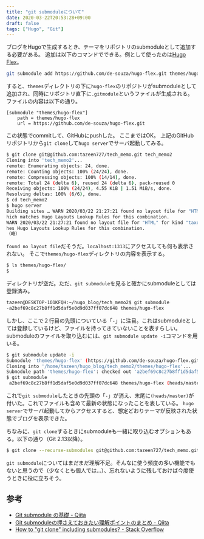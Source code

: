 ```yaml
---
title: "git submoduleについて"
date: 2020-03-22T20:53:28+09:00
draft: false
tags: ["Hugo", "Git"]
---
```


ブログをHugoで生成するとき、テーマをリポジトリのsubmoduleとして追加する必要がある。
追加は以下のコマンドでできる。例として使ったのは[Hugo Flex](https://themes.gohugo.io/hugo-flex/)。
```bash
git submodule add https://github.com/de-souza/hugo-flex.git themes/hugo-flex
```
すると、`themes`ディレクトリの下に`hugo-flex`のリポジトリがsubmoduleとして追加され、同時にリポジトリ直下に`.gitmodule`というファイルが生成される。ファイルの内容は以下の通り。
```dark
[submodule "themes/hugo-flex"]
	path = themes/hugo-flex
	url = https://github.com/de-souza/hugo-flex.git
```
この状態でcommitして、GitHubにpushした。
ここまではOK。
上記のGitHubリポジトリから`git clone`して`hugo server`でサーバ起動してみる。
```bash
$ git clone git@github.com:tazeen727/tech_memo.git tech_memo2
Cloning into 'tech_memo2'...
remote: Enumerating objects: 24, done.
remote: Counting objects: 100% (24/24), done.
remote: Compressing objects: 100% (14/14), done.
remote: Total 24 (delta 6), reused 24 (delta 6), pack-reused 0
Receiving objects: 100% (24/24), 4.55 KiB | 1.51 MiB/s, done.
Resolving deltas: 100% (6/6), done.
$ cd tech_memo2
$ hugo server
Building sites … WARN 2020/03/22 21:27:21 found no layout file for "HTML" for kind "page": You should create a template file w
hich matches Hugo Layouts Lookup Rules for this combination.
WARN 2020/03/22 21:27:21 found no layout file for "HTML" for kind "taxonomyTerm": You should create a template file which matc
hes Hugo Layouts Lookup Rules for this combination.
（略）
```
`found no layout file`だそうだ。`localhost:1313`にアクセスしても何も表示されない。
そこで`themes/hugo-flex`ディレクトリの内容を表示する。
```bash
$ ls themes/hugo-flex/
$
```
ディレクトリが空だ。ただ、`git submodule`を見ると確かにsubmoduleとしては登録済み。
```bash
tazeen@DESKTOP-1O1KFQH:~/hugo_blog/tech_memo2$ git submodule
-a2bef69c8c27b8ff1d5daf5e0d9d037ff07dc648 themes/hugo-flex
```
しかし、ここで２行目の先頭についている「`-`」に注目。これはsubmoduleとしては登録しているけど、ファイルを持ってきていないことを表すらしい。
submoduleのファイルを取り込むには、`git submodule update -i`コマンドを用いる。
```bash
$ git submodule update -i
Submodule 'themes/hugo-flex' (https://github.com/de-souza/hugo-flex.git) registered for path 'themes/hugo-flex'
Cloning into '/home/tazeen/hugo_blog/tech_memo2/themes/hugo-flex'...
Submodule path 'themes/hugo-flex': checked out 'a2bef69c8c27b8ff1d5daf5e0d9d037ff07dc648'
$ git submodule
 a2bef69c8c27b8ff1d5daf5e0d9d037ff07dc648 themes/hugo-flex (heads/master)
```
これで`git submodule`したときの先頭の「`-`」が消え、末尾に`(heads/master)`が付いた。これでファイルも含めて最新の状態になったことを表している。
`hugo server`でサーバ起動してからアクセスすると、想定どおりテーマが反映された状態でブログを表示できた。

ちなみに、`git clone`するときにsubmoduleも一緒に取り込むオプションもある。以下の通り（Git 2.13以降）。
```bash
$ git clone --recurse-submodules git@github.com:tazeen727/tech_memo.git tech_memo3
```

`git submodule`についてはまだまだ理解不足。そんなに使う頻度の多い機能でもないと思うので（少なくとも個人では…）、忘れないように残しておけば今度使うときに役に立ちそう。

## 参考
- [Git submodule の基礎 \- Qiita](https://qiita.com/sotarok/items/0d525e568a6088f6f6bb)
- [Git submoduleの押さえておきたい理解ポイントのまとめ \- Qiita](https://qiita.com/kinpira/items/3309eb2e5a9a422199e9)
- [How to "git clone" including submodules? \- Stack Overflow](https://stackoverflow.com/questions/3796927/how-to-git-clone-including-submodules)
